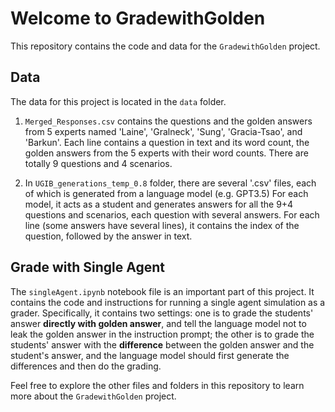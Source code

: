# Welcome to GradewithGolden

This repository contains the code and data for the `GradewithGolden` project.

## Data 

The data for this project is located in the `data` folder. 

1. `Merged_Responses.csv` contains the questions and the golden answers from 5 experts named 'Laine', 'Gralneck', 'Sung', 'Gracia-Tsao', and 'Barkun'. Each line contains a question in text and its word count, the golden answers from the 5 experts with their word counts. There are totally 9 questions and 4 scenarios.

2. In `UGIB_generations_temp_0.8` folder, there are several '.csv' files, each of which is generated from a language model (e.g. GPT3.5) For each model, it acts as a student and generates answers for all the 9+4 questions and scenarios, each question with several answers. For each line (some answers have several lines), it contains the index of the question, followed by the answer in text.

## Grade with Single Agent

The `singleAgent.ipynb` notebook file is an important part of this project. It contains the code and instructions for running a single agent simulation as a grader. Specifically, it contains two settings: one is to grade the students' answer **directly with golden answer**, and tell the language model not to leak the golden answer in the instruction prompt; the other is to grade the students' answer with the **difference** between the golden answer and the student's answer, and the language model should first generate the differences and then do the grading.

Feel free to explore the other files and folders in this repository to learn more about the `GradewithGolden` project.

